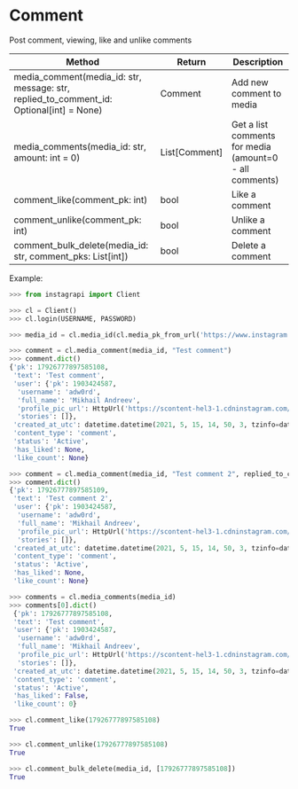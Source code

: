 # Comment

Post comment, viewing, like and unlike comments

| Method                                                                                  | Return             | Description
| --------------------------------------------------------------------------------------- | ------------------ | --------------------------
| media_comment(media_id: str, message: str, replied_to_comment_id: Optional[int] = None) | Comment            | Add new comment to media
| media_comments(media_id: str, amount: int = 0)                                          | List\[Comment]     | Get a list comments for media (amount=0 - all comments)
| comment_like(comment_pk: int)                                                           | bool               | Like a comment
| comment_unlike(comment_pk: int)                                                         | bool               | Unlike a comment
| comment_bulk_delete(media_id: str, comment_pks: List[int])                              | bool               | Delete a comment


Example:

``` python
>>> from instagrapi import Client

>>> cl = Client()
>>> cl.login(USERNAME, PASSWORD)

>>> media_id = cl.media_id(cl.media_pk_from_url('https://www.instagram.com/p/ByU3LAslgWY/'))

>>> comment = cl.media_comment(media_id, "Test comment")
>>> comment.dict()
{'pk': 17926777897585108,
 'text': 'Test comment',
 'user': {'pk': 1903424587,
  'username': 'adw0rd',
  'full_name': 'Mikhail Andreev',
  'profile_pic_url': HttpUrl('https://scontent-hel3-1.cdninstagram.com/v/t51.2885-19/s150x150/156689363_269505058076642_6448820957073669709_n.jpg?tp=1&_nc_ht=scontent-hel3-1.cdninstagram.com&_nc_ohc=EtzrL0pAdg8AX9pE_wN&edm=ABQSlwABAAAA&ccb=7-4&oh=e04d45b7651140e7fef61b1f67f1f408&oe=60C65AD1&_nc_sid=b2b2bd', scheme='https', host='scontent-hel3-1.cdninstagram.com', tld='com', host_type='domain', path='/v/t51.2885-19/s150x150/156689363_269505058076642_6448820957073669709_n.jpg', query='tp=1&_nc_ht=scontent-hel3-1.cdninstagram.com&_nc_ohc=EtzrL0pAdg8AX9pE_wN&edm=ABQSlwABAAAA&ccb=7-4&oh=e04d45b7651140e7fef61b1f67f1f408&oe=60C65AD1&_nc_sid=b2b2bd'),
  'stories': []},
 'created_at_utc': datetime.datetime(2021, 5, 15, 14, 50, 3, tzinfo=datetime.timezone.utc),
 'content_type': 'comment',
 'status': 'Active',
 'has_liked': None,
 'like_count': None}

>>> comment = cl.media_comment(media_id, "Test comment 2", replied_to_comment_id=comment.pk)
>>> comment.dict()
{'pk': 17926777897585109,
 'text': 'Test comment 2',
 'user': {'pk': 1903424587,
  'username': 'adw0rd',
  'full_name': 'Mikhail Andreev',
  'profile_pic_url': HttpUrl('https://scontent-hel3-1.cdninstagram.com/v/t51.2885-19/s150x150/156689363_269505058076642_6448820957073669709_n.jpg?tp=1&_nc_ht=scontent-hel3-1.cdninstagram.com&_nc_ohc=EtzrL0pAdg8AX9pE_wN&edm=ABQSlwABAAAA&ccb=7-4&oh=e04d45b7651140e7fef61b1f67f1f408&oe=60C65AD1&_nc_sid=b2b2bd', scheme='https', host='scontent-hel3-1.cdninstagram.com', tld='com', host_type='domain', path='/v/t51.2885-19/s150x150/156689363_269505058076642_6448820957073669709_n.jpg', query='tp=1&_nc_ht=scontent-hel3-1.cdninstagram.com&_nc_ohc=EtzrL0pAdg8AX9pE_wN&edm=ABQSlwABAAAA&ccb=7-4&oh=e04d45b7651140e7fef61b1f67f1f408&oe=60C65AD1&_nc_sid=b2b2bd'),
  'stories': []},
 'created_at_utc': datetime.datetime(2021, 5, 15, 14, 50, 3, tzinfo=datetime.timezone.utc),
 'content_type': 'comment',
 'status': 'Active',
 'has_liked': None,
 'like_count': None}

>>> comments = cl.media_comments(media_id)
>>> comments[0].dict()
 {'pk': 17926777897585108,
 'text': 'Test comment',
 'user': {'pk': 1903424587,
  'username': 'adw0rd',
  'full_name': 'Mikhail Andreev',
  'profile_pic_url': HttpUrl('https://scontent-hel3-1.cdninstagram.com/v/t51.2885-19/s150x150/156689363_269505058076642_6448820957073669709_n.jpg?tp=1&_nc_ht=scontent-hel3-1.cdninstagram.com&_nc_ohc=EtzrL0pAdg8AX9pE_wN&edm=AId3EpQBAAAA&ccb=7-4&oh=e3fbafcdb63cec3535004e85eb3397ae&oe=60C65AD1&_nc_sid=705020', scheme='https', host='scontent-hel3-1.cdninstagram.com', tld='com', host_type='domain', path='/v/t51.2885-19/s150x150/156689363_269505058076642_6448820957073669709_n.jpg', query='tp=1&_nc_ht=scontent-hel3-1.cdninstagram.com&_nc_ohc=EtzrL0pAdg8AX9pE_wN&edm=AId3EpQBAAAA&ccb=7-4&oh=e3fbafcdb63cec3535004e85eb3397ae&oe=60C65AD1&_nc_sid=705020'),
  'stories': []},
 'created_at_utc': datetime.datetime(2021, 5, 15, 14, 50, 3, tzinfo=datetime.timezone.utc),
 'content_type': 'comment',
 'status': 'Active',
 'has_liked': False,
 'like_count': 0}

>>> cl.comment_like(17926777897585108)
True

>>> cl.comment_unlike(17926777897585108)
True

>>> cl.comment_bulk_delete(media_id, [17926777897585108])
True
```
